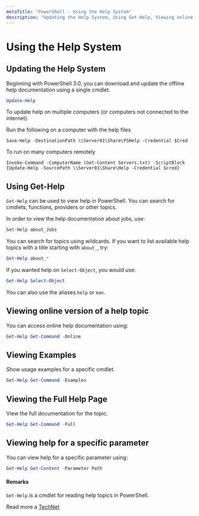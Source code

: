 ```yaml
---
metaTitle: "PowerShell - Using the Help System"
description: "Updating the Help System, Using Get-Help, Viewing online version of a help topic, Viewing Examples, Viewing the Full Help Page, Viewing help for a specific parameter"
---
```


# Using the Help System



## Updating the Help System


Beginning with PowerShell 3.0, you can download and update the offline help documentation using a single cmdlet.

```powershell
Update-Help

```

To update help on multiple computers (or computers not connected to the internet).

Run the following on a computer with the help files

`Save-Help -DestinationPath \\Server01\Share\PSHelp -Credential $Cred`

To run on many computers remotely

`Invoke-Command -ComputerName (Get-Content Servers.txt) -ScriptBlock {Update-Help -SourcePath \\Server01\Share\Help -Credential $cred}`



## Using Get-Help


`Get-Help` can be used to view help in PowerShell. You can search for cmdlets, functions, providers or other topics.

In order to view the help documentation about jobs, use:

```powershell
Get-Help about_Jobs

```

You can search for topics using wildcards. If you want to list available help topics with a title starting with `about_`, try:

```powershell
Get-Help about_*

```

If you wanted help on `Select-Object`, you would use:

```powershell
Get-Help Select-Object

```

You can also use the aliases `help` or `man`.



## Viewing online version of a help topic


You can access online help documentation using:

```powershell
Get-Help Get-Command -Online

```



## Viewing Examples


Show usage examples for a specific cmdlet.

```powershell
Get-Help Get-Command -Examples

```



## Viewing the Full Help Page


View the full documentation for the topic.

```powershell
Get-Help Get-Command -Full

```



## Viewing help for a specific parameter


You can view help for a specific parameter using:

```powershell
Get-Help Get-Content -Parameter Path

```



#### Remarks


`Get-Help` is a cmdlet for reading help topics in PowerShell.

Read more a [TechNet](https://technet.microsoft.com/en-us/library/hh849696(v=wps.640).aspx)

